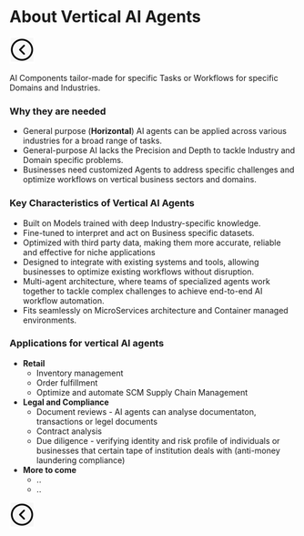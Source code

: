 # About Vertical AI Agents

[<img src="../images/back.png">](../presentation)

AI Components tailor-made for specific Tasks or Workflows for specific Domains and Industries. 

### Why they are needed
- General purpose (**Horizontal**) AI agents can be applied across various industries for a broad range of tasks.
- General-purpose AI lacks the Precision and Depth to tackle Industry and Domain specific problems.
- Businesses need customized Agents to address specific challenges and optimize workflows on vertical business sectors and domains.

### Key Characteristics of Vertical AI Agents
- Built on Models trained with deep Industry-specific knowledge.
- Fine-tuned to interpret and act on Business specific datasets.
- Optimized with third party data, making them more accurate, reliable and effective for niche applications
- Designed to integrate with existing systems and tools, allowing businesses to optimize existing workflows without disruption.
- Multi-agent architecture, where teams of specialized agents work together to tackle complex challenges to achieve end-to-end AI workflow automation.
- Fits seamlessly on MicroServices architecture and Container managed environments.

### Applications for vertical AI agents
- **Retail**
  - Inventory management
  - Order fulfillment
  - Optimize and automate SCM Supply Chain Management
- **Legal and Compliance**
  - Document reviews - AI agents can analyse documentaton, transactions or legel documents
  - Contract analysis
  - Due diligence - verifying identity and risk profile of individuals or businesses that certain tape of institution deals with (anti-money laundering compliance) 
- **More to come**
  - ..
  - ..

[<img src="../images/back.png">](../presentation)
